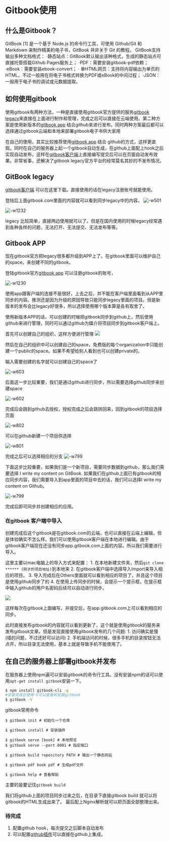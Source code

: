 # Gitbook使用

## 什么是Gitbook？

GitBook \[1\] 是一个基于 Node.js 的命令行工具，可使用 Github/Git 和 Markdown 来制作精美的电子书，GitBook 并非关于 Git 的教程。 GitBook支持输出多种文档格式： ·静态站点：GitBook默认输出该种格式，生成的静态站点可直接托管搭载Github Pages服务上； ·PDF：需要安装gitbook-pdf依赖； ·eBook：需要安装ebook-convert； · 单HTML网页：支持将内容输出为单页的HTML，不过一般用在将电子书格式转换为PDF或eBook的中间过程； ·JSON：一般用于电子书的调试或元数据提取。

## 如何使用gitbook

使用gitbook有两种方法，一种是直接使用gitbook官方提供的服务[gitbook legacy](https://legacy.gitbook.com/)来直接在上面进行制作和管理，完成之后可以直接在云端使用。第二种方案是使用新版本的[gitbook app](https://app.gitbook.com) 结合github来进行发布。同时两种方案最后都可以选择通过gitbook云端和本地来部署gitbook电子书供大家用

在自己的使用，其实比较推荐使用[gitbook app](https://app.gitbook.com) 结合 github的方式，这样更直观。同时在自己的服务器上起一个gitbook自动生成，在github上面配上hook之后实现自动发布，这样在[gitbook客户端](https://legacy.gitbook.com/editor)上直接编写提交后可以在页面自动发布效果。非常省事，还解决了gitbook legacy官方平台的经常莫名其妙的不发布情况。

## GitBook legacy

[gitbook客户端](https://legacy.gitbook.com/editor) 可以在这里下载。直接使用的话在legacy注册账号就能使用。

登陆后上面gitbook.com里面的内容就可以看到同步legacy中的内容。 ![-w501](http://ossp.pengjunjie.com/mweb/15571131843442.jpg)

![-w1232](http://ossp.pengjunjie.com/mweb/15571132366321.jpg)

legacy 比较简单，直接两边使用就可以了。但是在国内使用的时候legacy经常遇到各种各样的问题，无法打开、无法提交、无法发布等等。

## Gitbook APP

现在gitbook官方把legacy很多都升级到APP上了。在gitbook里面可以维护自己的space，来创建不同的gitbook。

登陆gitbook官方[gitbook app](https://app.gitbook.com) 可以注册gitbook的账号，

![-w1230](http://ossp.pengjunjie.com/mweb/15571134087687.jpg)

使用app跟客户端的连接不是很好，上去之后，并不能在客户端里面看到从APP里同步的内容。推测还是因为升级的原因导致只能同步legacy里面的项目。但是新版本的发布会比legacy好很多，所以选择使用哪个版本算是各有取舍了。

使用新版本APP的话，可以创建的时候把gitbook同步到github上，然后使用github来进行管理，同时可以通过github为媒介将项目同步到gitbook客户端上。

首先可以创建自己的组织，这样方便进行管理 ![](http://ossp.pengjunjie.com/mweb/15571145141654.jpg)

然后在自己的组织中可以创建自己的space，免费版的每个organization中只能创建一个public的space。如果不希望给别人看到也可以创建private的。

输入需要创建的名字就可以创建自己的space了

![-w603](http://ossp.pengjunjie.com/mweb/15571146862729.jpg)

后面这一步比较重要，我们是通过github进行同步，所以需要选择github同步来创建space

![-w602](http://ossp.pengjunjie.com/mweb/15571147344486.jpg)

完成后会跳到github去授权，授权完成之后会跳转回来，回到gitbook的项目选择页面

![-w802](http://ossp.pengjunjie.com/mweb/15571148094311.jpg)

可以在github新建一个项目供选择

![-w801](http://ossp.pengjunjie.com/mweb/15571148521889.jpg)

完成之后可以选择相应的分支 ![-w799](http://ossp.pengjunjie.com/mweb/15571148689568.jpg)

下面这步比较重要，如果我们是一个新项目，需要同步数据到github，那么我们需要选择 I write my content on GitBook. 如果我们在github上面已有gitbook的相应同步内容，我们需要导入到app里面的项目中去的话，我们可以选择I write my content on Github。

![-w799](http://ossp.pengjunjie.com/mweb/15571148921477.jpg)

完成后即可同步并创建相应的应用。

### 在gitbook 客户端中导入

创建完成后这个gitbook是在gitbook.com的云端，也可以直接在云端上编辑，但是体验确实不怎么样。我们可以使用gitbook客户端在本地进行编辑。由于gitbook客户端现在还没有同步app.gitbook.com上面的内容。所以我们需要进行导入。

这里主要以mac电脑上的导入方式来配置： 1. 在本地新建文件夹，然后`git clone ****** (刚才的项目地址)`到本地来 2. 在gitbook客户端中选择导入Import来导入相应的项目。 3. 导入完成后在Others里面就可以看到相应的项目了，并且这个项目是使用github同步了的 4. 在使用上传同步的时候，会提示一个提示框，在提示框中输入github的用户名密码后续可以自动进行同步。

![](http://ossp.pengjunjie.com/mweb/15571153087390.jpg)

这样每次在gitbook上面编写，并提交后，在app.gitbook.com上可以看到相应的同步。

此时直接发布gitbook的内容就可以看到更新了，这个就是使用gitbook的服务来发布gitbook文章。但是发现直接使用gitbook发布的几个问题: 1. 访问确实是慢 \(墙的问题，不过还好可以访问\) 2. 手机端访问的时候，很多手机的目录按钮无法点开，所以目录无法使用，基本上就是导致手机不能使用了。

## 在自己的服务器上部署gitbook并发布

在服务器上使用npm遍可以安装gitbook的命令行工具。没有安装npm的话可以使用`apt-get install gitbook`安装一下。

```bash
$ npm install gitbook-cli -g
#安装完成后使用-V可以查看和安装gitbook
$ gitbook -V
```

gitbook常用命令

```text
$ gitbook init # 初始化一个仓库

$ gitbook install # 安装插件

$ gitbook serve [book] # 本地预览
$ gitbook serve --port 8001 # 指定端口

$ gitbook build repository PATH # 输出一个静态网站

$ gitbook pdf book pdf # 生成pdf文件

$ gitbook help # 查看帮助
```

主要的是要记住`gitbook build`

我们将github上面的项目同步过来之后，在目录下直接gitbook build 就可以将gitbook的HTML生成出来了。 最后配上Nginx解析就可以把页面全部整理出来。

### 待完成

1. 配置github hook，每次提交之后脚本自动发布
2. 可以配置[github插件](https://github.com/apps/gitbook-legacy)可以直接在github上集成。

